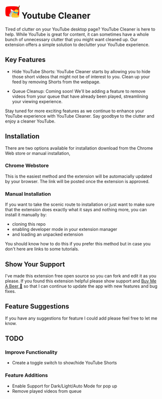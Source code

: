# ![Extension Icon](/images/icon48.png) Youtube Cleaner



Tired of clutter on your YouTube desktop page? YouTube Cleaner is here to help. While YouTube is great for content, it can sometimes have a whole bunch of unnecessary clutter that you might want cleaned up. Our extension offers a simple solution to declutter your YouTube experience.

## Key Features

- Hide YouTube Shorts: YouTube Cleaner starts by allowing you to hide those short videos that might not be of interest to you. Clean up your feed by removing Shorts from the webpage.

- Queue Cleanup: Coming soon! We'll be adding a feature to remove videos from your queue that have already been played, streamlining your viewing experience.

Stay tuned for more exciting features as we continue to enhance your YouTube experience with YouTube Cleaner. Say goodbye to the clutter and enjoy a cleaner YouTube.

## Installation

There are two options available for installation download from the Chrome Web store or manual installation,

### Chrome Webstore

This is the easiest method and the extension will be automacially updated by your browser. The link will be posted once the extension is approved.

### Manual Installation

If you want to take the scenic route to installation or just want to make sure that the extension does exactly what it says and nothing more, you can install it manually by:

- cloning this repo
- enabling developer mode in your extension manager
- and loading an unpacked extension

You should know how to do this if you prefer this method but in case you don't here are links to some tutorials.

## Show Your Support

I've made this extension free open source so you can fork and edit it as you please. If you found this extension helpful please show support and [Buy Me A Beer 🍺](https://www.buymeacoffee.com/thebe) so that I can continue to update the app with new features and bug fixes.

## Feature Suggestions

If you have any suggestions for feature I could add please feel free to let me know.

## TODO

### Improve Functionality

- Create a toggle switch to show/hide YouTube Shorts

### Feature Additions

- Enable Support for Dark/Light/Auto Mode for pop up
- Remove played videos from queue
